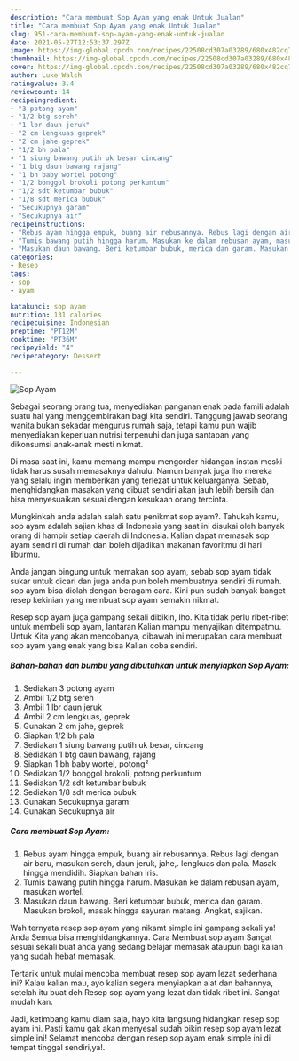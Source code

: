 ```yaml
---
description: "Cara membuat Sop Ayam yang enak Untuk Jualan"
title: "Cara membuat Sop Ayam yang enak Untuk Jualan"
slug: 951-cara-membuat-sop-ayam-yang-enak-untuk-jualan
date: 2021-05-27T12:53:37.297Z
image: https://img-global.cpcdn.com/recipes/22508cd307a03289/680x482cq70/sop-ayam-foto-resep-utama.jpg
thumbnail: https://img-global.cpcdn.com/recipes/22508cd307a03289/680x482cq70/sop-ayam-foto-resep-utama.jpg
cover: https://img-global.cpcdn.com/recipes/22508cd307a03289/680x482cq70/sop-ayam-foto-resep-utama.jpg
author: Luke Walsh
ratingvalue: 3.4
reviewcount: 14
recipeingredient:
- "3 potong ayam"
- "1/2 btg sereh"
- "1 lbr daun jeruk"
- "2 cm lengkuas geprek"
- "2 cm jahe geprek"
- "1/2 bh pala"
- "1 siung bawang putih uk besar cincang"
- "1 btg daun bawang rajang"
- "1 bh baby wortel potong"
- "1/2 bonggol brokoli potong perkuntum"
- "1/2 sdt ketumbar bubuk"
- "1/8 sdt merica bubuk"
- "Secukupnya garam"
- "Secukupnya air"
recipeinstructions:
- "Rebus ayam hingga empuk, buang air rebusannya. Rebus lagi dengan air baru, masukan sereh, daun jeruk, jahe,. lengkuas dan pala. Masak hingga mendidih. Siapkan bahan iris."
- "Tumis bawang putih hingga harum. Masukan ke dalam rebusan ayam, masukan wortel."
- "Masukan daun bawang. Beri ketumbar bubuk, merica dan garam. Masukan brokoli, masak hingga sayuran matang. Angkat, sajikan."
categories:
- Resep
tags:
- sop
- ayam

katakunci: sop ayam 
nutrition: 131 calories
recipecuisine: Indonesian
preptime: "PT12M"
cooktime: "PT36M"
recipeyield: "4"
recipecategory: Dessert

---
```



![Sop Ayam](https://img-global.cpcdn.com/recipes/22508cd307a03289/680x482cq70/sop-ayam-foto-resep-utama.jpg)

Sebagai seorang orang tua, menyediakan panganan enak pada famili adalah suatu hal yang menggembirakan bagi kita sendiri. Tanggung jawab seorang  wanita bukan sekadar mengurus rumah saja, tetapi kamu pun wajib menyediakan keperluan nutrisi terpenuhi dan juga santapan yang dikonsumsi anak-anak mesti nikmat.

Di masa  saat ini, kamu memang mampu mengorder hidangan instan meski tidak harus susah memasaknya dahulu. Namun banyak juga lho mereka yang selalu ingin memberikan yang terlezat untuk keluarganya. Sebab, menghidangkan masakan yang dibuat sendiri akan jauh lebih bersih dan bisa menyesuaikan sesuai dengan kesukaan orang tercinta. 



Mungkinkah anda adalah salah satu penikmat sop ayam?. Tahukah kamu, sop ayam adalah sajian khas di Indonesia yang saat ini disukai oleh banyak orang di hampir setiap daerah di Indonesia. Kalian dapat memasak sop ayam sendiri di rumah dan boleh dijadikan makanan favoritmu di hari liburmu.

Anda jangan bingung untuk memakan sop ayam, sebab sop ayam tidak sukar untuk dicari dan juga anda pun boleh membuatnya sendiri di rumah. sop ayam bisa diolah dengan beragam cara. Kini pun sudah banyak banget resep kekinian yang membuat sop ayam semakin nikmat.

Resep sop ayam juga gampang sekali dibikin, lho. Kita tidak perlu ribet-ribet untuk membeli sop ayam, lantaran Kalian mampu menyajikan ditempatmu. Untuk Kita yang akan mencobanya, dibawah ini merupakan cara membuat sop ayam yang enak yang bisa Kalian coba sendiri.

<!--inarticleads1-->

##### Bahan-bahan dan bumbu yang dibutuhkan untuk menyiapkan Sop Ayam:

1. Sediakan 3 potong ayam
1. Ambil 1/2 btg sereh
1. Ambil 1 lbr daun jeruk
1. Ambil 2 cm lengkuas, geprek
1. Gunakan 2 cm jahe, geprek
1. Siapkan 1/2 bh pala
1. Sediakan 1 siung bawang putih uk besar, cincang
1. Sediakan 1 btg daun bawang, rajang
1. Siapkan 1 bh baby wortel, potong²
1. Sediakan 1/2 bonggol brokoli, potong perkuntum
1. Sediakan 1/2 sdt ketumbar bubuk
1. Sediakan 1/8 sdt merica bubuk
1. Gunakan Secukupnya garam
1. Gunakan Secukupnya air




<!--inarticleads2-->

##### Cara membuat Sop Ayam:

1. Rebus ayam hingga empuk, buang air rebusannya. Rebus lagi dengan air baru, masukan sereh, daun jeruk, jahe,. lengkuas dan pala. Masak hingga mendidih. Siapkan bahan iris.
1. Tumis bawang putih hingga harum. Masukan ke dalam rebusan ayam, masukan wortel.
1. Masukan daun bawang. Beri ketumbar bubuk, merica dan garam. Masukan brokoli, masak hingga sayuran matang. Angkat, sajikan.




Wah ternyata resep sop ayam yang nikamt simple ini gampang sekali ya! Anda Semua bisa menghidangkannya. Cara Membuat sop ayam Sangat sesuai sekali buat anda yang sedang belajar memasak ataupun bagi kalian yang sudah hebat memasak.

Tertarik untuk mulai mencoba membuat resep sop ayam lezat sederhana ini? Kalau kalian mau, ayo kalian segera menyiapkan alat dan bahannya, setelah itu buat deh Resep sop ayam yang lezat dan tidak ribet ini. Sangat mudah kan. 

Jadi, ketimbang kamu diam saja, hayo kita langsung hidangkan resep sop ayam ini. Pasti kamu gak akan menyesal sudah bikin resep sop ayam lezat simple ini! Selamat mencoba dengan resep sop ayam enak simple ini di tempat tinggal sendiri,ya!.

